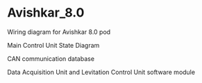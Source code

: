 # Avishkar_8.0
Wiring diagram for Avishkar 8.0 pod

Main Control Unit State Diagram

CAN communication database

Data Acquisition Unit and Levitation Control Unit software module 
